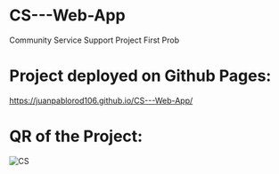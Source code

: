 # CS---Web-App
Community Service Support Project
First Prob
# Project deployed on Github Pages:
https://juanpablorod106.github.io/CS---Web-App/
# QR of the Project:
![CS](https://github.com/user-attachments/assets/6261aecb-314d-4d78-b3f9-6201d341938f)

